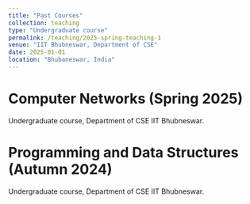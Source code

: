 ```yaml
---
title: "Past Courses"
collection: teaching
type: "Undergraduate course"
permalink: /teaching/2025-spring-teaching-1
venue: "IIT Bhubneswar, Department of CSE"
date: 2025-01-01
location: "Bhubaneswar, India"
---
```


<!--This is a description of a teaching experience. You can use markdown like any other post.-->

Computer Networks (Spring 2025)
======
Undergraduate course, Department of CSE IIT Bhubneswar.

Programming and Data Structures (Autumn 2024)
======
Undergraduate course, Department of CSE IIT Bhubneswar.

<!--Heading 3
======
-->
